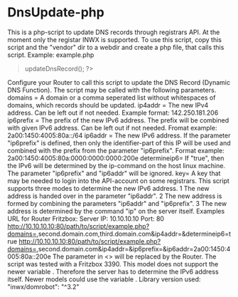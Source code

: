 # DnsUpdate-php

This is a php-script to update DNS records through registrars API. At the moment only the registar INWX is supported.
To use this script, copy this script and the "vendor" dir to a webdir and create a php file, that calls this script.
Example: example.php
> <?php
> require "inc/DnsUpdate.php";
> 
> header('Content-type: text/plain; charset=utf-8');
> $updater = new \DnsUpdate\DnsUpdate_INWX();
> $updater->updateDnsRecord();
> ?>
Configure your Router to call this script to update the DNS Record (Dynamic DNS Function). The script may be called with the 
following parameters.
domains = A domain or a comma seperated list without whitespaces of domains, which records should be updated.
ip4addr = The new IPv4 address. Can be left out if not needed. Example format: 142.250.181.206
ip6prefix = The prefix of the new IPv6 address. The prefix will be combined with given IPv6 address. 
        Can be left out if not needed. Fromat example: 2a00:1450:4005:80a::/64
ip6addr = The new IPv6 address. If the parameter "ip6prefix" is defined, then only the identifier-part of this IP 
        will be used and combined with the prefix from the parameter "ip6prefix".
        Format example: 2a00:1450:4005:80a:0000:0000:0000:200e
determineip6= If "true", then the IPv6 will be determined by the ip-command on the host linux machine.
        The parameter "ip6prefix" and "ip6addr" will be ignored.
key= A key that may be needed to login into the API-account on some registrars.
This script supports three modes to determine the new IPv6 address.
1 The new address is handed over in the parameter "ip6addr".
2 The new address is formed by combining the parameters "ip6addr" and "ip6prefix".
3 The new address is determined by the command "ip" on the server itself.
Examples URL for Router Fritzbox:
Server IP: 10.10.10.10
Port: 80
http://10.10.10.10:80/path/to/script/example.php?domains=<domain>,second.domain.com,third.domain.com&ip4addr=<ipaddr>&determineip6=true
http://10.10.10.10:80/path/to/script/example.php?domains=<domain>,second.domain.com&ip4addr=<ipaddr>&ip6prefix=<ip6lanprefix>&ip6addr=2a00:1450:4005:80a::200e
The parameter in <> will be replaced by the Router.
The script was tested with a Fritzbox 3390. This model does not support the newer variable <ip6lanprefix>. 
Therefore the server has to determine the IPv6 address itself. Newer models could use the variable <iP6lanprefix>.
Library version used:
"inwx/domrobot": "^3.2"
